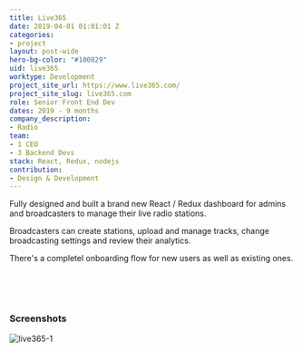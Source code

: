 ```yaml
---
title: Live365
date: 2019-04-01 01:01:01 Z
categories:
- project
layout: post-wide
hero-bg-color: "#100829"
uid: live365
worktype: Development
project_site_url: https://www.live365.com/
project_site_slug: live365.com
role: Senior Front End Dev
dates: 2019 - 9 months
company_description:
- Radio
team:
- 1 CEO
- 3 Backend Devs
stack: React, Redux, nodejs
contribution:
- Design & Development
---
```


<p>
  Fully designed and built a brand new React / Redux dashboard for admins and broadcasters to manage their live radio stations.
</p>

<p>
  Broadcasters can create stations, upload and manage tracks, change broadcasting settings and review their analytics.
</p>

<p>
  There's a completel onboarding flow for new users as well as existing ones.
</p>

<div class="showcase ">
  <br/>
  <br/>
  <br/>
  <h3>Screenshots</h3>
  <img src="/img/live365/live365-1.jpg" alt="live365-1">
</div>
